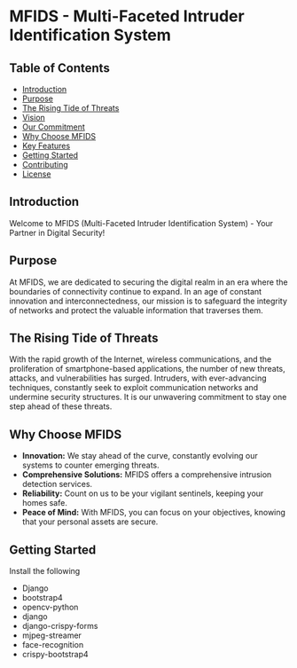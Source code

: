 # MFIDS - Multi-Faceted Intruder Identification System

## Table of Contents

- [Introduction](#introduction)
- [Purpose](#purpose)
- [The Rising Tide of Threats](#the-rising-tide-of-threats)
- [Vision](#vision)
- [Our Commitment](#our-commitment)
- [Why Choose MFIDS](#why-choose-mfids)
- [Key Features](#key-features)
- [Getting Started](#getting-started)
- [Contributing](#contributing)
- [License](#license)

## Introduction

Welcome to MFIDS (Multi-Faceted Intruder Identification System) - Your Partner in Digital Security!

## Purpose

At MFIDS, we are dedicated to securing the digital realm in an era where the boundaries of connectivity continue to expand. In an age of constant innovation and interconnectedness, our mission is to safeguard the integrity of networks and protect the valuable information that traverses them.

## The Rising Tide of Threats

With the rapid growth of the Internet, wireless communications, and the proliferation of smartphone-based applications, the number of new threats, attacks, and vulnerabilities has surged. Intruders, with ever-advancing techniques, constantly seek to exploit communication networks and undermine security structures. It is our unwavering commitment to stay one step ahead of these threats.


## Why Choose MFIDS

- **Innovation:** We stay ahead of the curve, constantly evolving our systems to counter emerging threats.
- **Comprehensive Solutions:** MFIDS offers a comprehensive intrusion detection services.
- **Reliability:** Count on us to be your vigilant sentinels, keeping your homes safe.
- **Peace of Mind:** With MFIDS, you can focus on your objectives, knowing that your personal assets are secure.

## Getting Started

Install the following

- Django
- bootstrap4
- opencv-python
- django
- django-crispy-forms 
- mjpeg-streamer 
- face-recognition
- crispy-bootstrap4 



